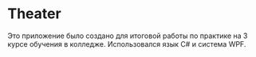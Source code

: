 # Theater
Это приложение было создано для итоговой работы по практике на 3 курсе обучения в колледже. Использовался язык C# и система WPF.
